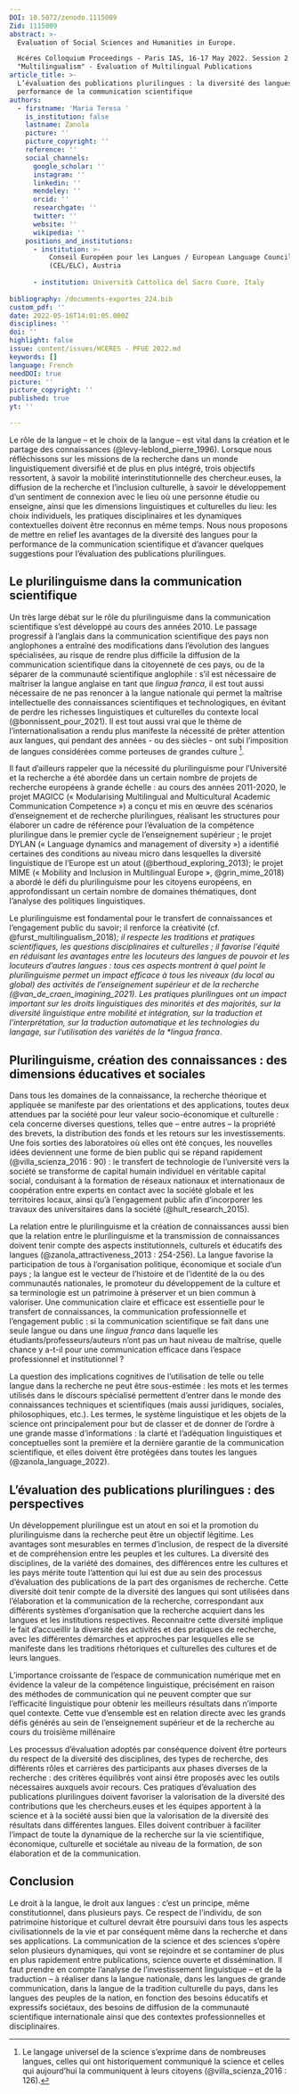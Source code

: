 ```yaml
---
DOI: 10.5072/zenodo.1115009
Zid: 1115009
abstract: >-
  Evaluation of Social Sciences and Humanities in Europe. 

  Hcéres Colloquium Proceedings - Paris IAS, 16-17 May 2022. Session 2
  "Multilingualism" - Evaluation of Multilingual Publications
article_title: >-
  L’évaluation des publications plurilingues : la diversité des langues pour la
  performance de la communication scientifique
authors:
  - firstname: 'Maria Teresa '
    is_institution: false
    lastname: Zanola
    picture: ''
    picture_copyright: ''
    reference: ''
    social_channels:
      google_scholar: ''
      instagram: ''
      linkedin: ''
      mendeley: ''
      orcid: ''
      researchgate: ''
      twitter: ''
      website: ''
      wikipedia: ''
    positions_and_institutions:
      - institution: >-
          Conseil Européen pour les Langues / European Language Council
          (CEL/ELC), Austria
    
      - institution: Università Cattolica del Sacro Cuore, Italy
    
bibliography: /documents-exportes_224.bib
custom_pdf: ''
date: 2022-05-16T14:01:05.000Z
disciplines: ''
doi: ''
highlight: false
issue: content/issues/HCERES - PFUE 2022.md
keywords: []
language: French
needDOI: true
picture: ''
picture_copyright: ''
published: true
yt: ''

---
```

Le rôle de la langue – et le choix de la langue – est vital dans la création et le partage des connaissances (@levy-leblond_pierre_1996). Lorsque nous réfléchissons sur les missions de la recherche dans un monde linguistiquement diversifié et de plus en plus intégré, trois objectifs ressortent, à savoir la mobilité interinstitutionnelle des chercheur.euses, la diffusion de la recherche et l’inclusion culturelle, à savoir le développement d’un sentiment de connexion avec le lieu où une personne étudie ou enseigne, ainsi que les dimensions linguistiques et culturelles du lieu: les choix individuels, les pratiques disciplinaires et les dynamiques contextuelles doivent être reconnus en même temps. Nous nous proposons de mettre en relief les avantages de la diversité des langues pour la performance de la communication scientifique et d’avancer quelques suggestions pour l’évaluation des publications plurilingues.

## Le plurilinguisme dans la communication scientifique

Un très large débat sur le rôle du plurilinguisme dans la communication scientifique s’est développé au cours des années 2010. Le passage progressif à l’anglais dans la communication scientifique des pays non anglophones a entraîné des modifications dans l’évolution des langues spécialisées, au risque de rendre plus difficile la diffusion de la communication scientifique dans la citoyenneté de ces pays, ou de la séparer de la communauté scientifique anglophile : s’il est nécessaire de maîtriser la langue anglaise en tant que _lingua franca_, il est tout aussi nécessaire de ne pas renoncer à la langue nationale qui permet la maîtrise intellectuelle des connaissances scientifiques et technologiques, en évitant de perdre les richesses linguistiques et culturelles du contexte local (@bonnissent_pour_2021). Il est tout aussi vrai que le thème de l’internationalisation a rendu plus manifeste la nécessité de prêter attention aux langues, qui pendant des années - ou des siècles - ont subi l’imposition de langues considérées comme porteuses de grandes culture [^1].

Il faut d’ailleurs rappeler que la nécessité du plurilinguisme pour l’Université et la recherche a été abordée dans un certain nombre de projets de recherche européens à grande échelle : au cours des années 2011-2020, le projet MAGICC (« Modularising Multilingual and Multicultural Academic Communication Competence ») a conçu et mis en œuvre des scénarios d’enseignement et de recherche plurilingues, réalisant les structures pour élaborer un cadre de référence pour l’évaluation de la compétence plurilingue dans le premier cycle de l’enseignement supérieur ; le projet DYLAN (« Language dynamics and management of diversity ») a identifié certaines des conditions au niveau micro dans lesquelles la diversité linguistique de l’Europe est un atout (@berthoud_exploring_2013); le projet MIME (« Mobility and Inclusion in Multilingual Europe », @grin_mime_2018) a abordé le défi du plurilinguisme pour les citoyens européens, en approfondissant un certain nombre de domaines thématiques, dont l’analyse des politiques linguistiques.

Le plurilinguisme est fondamental pour le transfert de connaissances et l’engagement public du savoir; il renforce la créativité (cf. @furst_multilingualism_2018)_; il respecte les traditions et pratiques scientifiques, les questions disciplinaires et culturelles ; il favorise l’équité en réduisant les avantages entre les locuteurs des langues de pouvoir et les locuteurs d’autres langues : tous ces aspects montrent à quel point le plurilinguisme permet un impact efficace à tous les niveaux (du local au global) des activités de l’enseignement supérieur et de la recherche (@van_de_craen_imagining_2021). Les pratiques plurilingues ont un impact important sur les droits linguistiques des minorités et des majorités, sur la diversité linguistique entre mobilité et intégration, sur la traduction et l’interprétation, sur la traduction automatique et les technologies du langage, sur l’utilisation des variétés de la *lingua franca_.

## Plurilinguisme, création des connaissances : des dimensions éducatives et sociales

Dans tous les domaines de la connaissance, la recherche théorique et appliquée se manifeste par des orientations et des applications, toutes deux attendues par la société pour leur valeur socio-économique et culturelle : cela concerne diverses questions, telles que – entre autres – la propriété des brevets, la distribution des fonds et les retours sur les investissements. Une fois sorties des laboratoires où elles ont été conçues, les nouvelles idées deviennent une forme de bien public qui se répand rapidement (@villa_scienza_2016 : 90) : le transfert de technologie de l’université vers la société se transforme de capital humain individuel en véritable capital social, conduisant à la formation de réseaux nationaux et internationaux de coopération entre experts en contact avec la société globale et les territoires locaux, ainsi qu’à l’engagement public afin d’incorporer les travaux des universitaires dans la société (@hult_research_2015).

La relation entre le plurilinguisme et la création de connaissances aussi bien que la relation entre le plurilinguisme et la transmission de connaissances doivent tenir compte des aspects institutionnels, culturels et éducatifs des langues (@zanola_attractiveness_2013 : 254-256). La langue favorise la participation de tous à l’organisation politique, économique et sociale d’un pays ; la langue est le vecteur de l’histoire et de l’identité de la ou des communautés nationales, le promoteur du développement de la culture et sa terminologie est un patrimoine à préserver et un bien commun à valoriser. Une communication claire et efficace est essentielle pour le transfert de connaissances, la communication professionnelle et l’engagement public : si la communication scientifique se fait dans une seule langue ou dans une _lingua franca_ dans laquelle les étudiants/professeurs/auteurs n’ont pas un haut niveau de maîtrise, quelle chance y a-t-il pour une communication efficace dans l’espace professionnel et institutionnel ?

La question des implications cognitives de l’utilisation de telle ou telle langue dans la recherche ne peut être sous-estimée : les mots et les termes utilisés dans le discours spécialisé permettent d’entrer dans le monde des connaissances techniques et scientifiques (mais aussi juridiques, sociales, philosophiques, etc.). Les termes, le système linguistique et les objets de la science ont principalement pour but de classer et de donner de l’ordre à une grande masse d’informations : la clarté et l’adéquation linguistiques et conceptuelles sont la première et la dernière garantie de la communication scientifique, et elles doivent être protégées dans toutes les langues (@zanola_language_2022).

## L’évaluation des publications plurilingues : des perspectives

Un développement plurilingue est un atout en soi et la promotion du plurilinguisme dans la recherche peut être un objectif légitime. Les avantages sont mesurables en termes d’inclusion, de respect de la diversité et de compréhension entre les peuples et les cultures. La diversité des disciplines, de la variété des domaines, des différences entre les cultures et les pays mérite toute l’attention qui lui est due au sein des processus d’évaluation des publications de la part des organismes de recherche. Cette diversité doit tenir compte de la diversité des langues qui sont utilisées dans l’élaboration et la communication de la recherche, correspondant aux différents systèmes d’organisation que la recherche acquiert dans les langues et les institutions respectives. Reconnaitre cette diversité implique le fait d’accueillir la diversité des activités et des pratiques de recherche, avec les différentes démarches et approches par lesquelles elle se manifeste dans les traditions rhétoriques et culturelles des cultures et de leurs langues.

L’importance croissante de l’espace de communication numérique met en évidence la valeur de la compétence linguistique, précisément en raison des méthodes de communication qui ne peuvent compter que sur l’efficacité linguistique pour obtenir les meilleurs résultats dans n’importe quel contexte. Cette vue d’ensemble est en relation directe avec les grands défis générés au sein de l’enseignement supérieur et de la recherche au cours du troisième millénaire

Les processus d’évaluation adoptés par conséquence doivent être porteurs du respect de la diversité des disciplines, des types de recherche, des différents rôles et carrières des participants aux phases diverses de la recherche : des critères équilibrés vont ainsi être proposés avec les outils nécessaires auxquels avoir recours. Ces pratiques d’évaluation des publications plurilingues doivent favoriser la valorisation de la diversité des contributions que les chercheurs.euses et les équipes apportent à la science et à la société aussi bien que la valorisation de la diversité des résultats dans différentes langues. Elles doivent contribuer à faciliter l’impact de toute la dynamique de la recherche sur la vie scientifique, économique, culturelle et sociétale au niveau de la formation, de son élaboration et de la communication.

## Conclusion

Le droit à la langue, le droit aux langues : c’est un principe, même constitutionnel, dans plusieurs pays. Ce respect de l’individu, de son patrimoine historique et culturel devrait être poursuivi dans tous les aspects civilisationnels de la vie et par conséquent même dans la recherche et dans ses applications. La communication de la science et des sciences s’opère selon plusieurs dynamiques, qui vont se rejoindre et se contaminer de plus en plus rapidement entre publications, science ouverte et dissémination. Il faut prendre en compte l’analyse de l’investissement linguistique – et de la traduction – à réaliser dans la langue nationale, dans les langues de grande communication, dans la langue de la tradition culturelle du pays, dans les langues des peuples de la nation, en fonction des besoins éducatifs et expressifs sociétaux, des besoins de diffusion de la communauté scientifique internationale ainsi que des contextes professionnelles et disciplinaires.

[^1]: Le langage universel de la science s’exprime dans de nombreuses langues, celles qui ont historiquement communiqué la science et celles qui aujourd’hui la communiquent à leurs citoyens (@villa_scienza_2016 : 126).